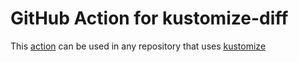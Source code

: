 # GitHub Action for kustomize-diff

This [action](https://help.github.com/en/actions) can be used in any repository that uses [kustomize](https://kustomize.io/)
